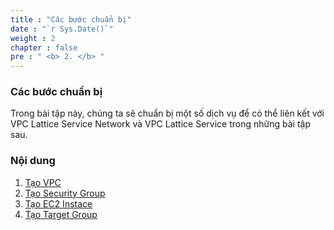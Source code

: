 ```yaml
---
title : "Các bước chuẩn bị"
date : "`r Sys.Date()`"
weight : 2
chapter : false
pre : " <b> 2. </b> "
---
```


### Các bước chuẩn bị

Trong bài tập này, chúng ta sẽ chuẩn bị một số dịch vụ để có thể liên kết với VPC Lattice Service Network và VPC Lattice Service trong những bài tập sau.

### Nội dung

1. [Tạo VPC](2.1-createvpc)
2. [Tạo Security Group](2.2-createsecuritygroup)
3. [Tạo EC2 Instace](2.3-createec2instance)
4. [Tạo Target Group](2.4-createtargetgroup)
